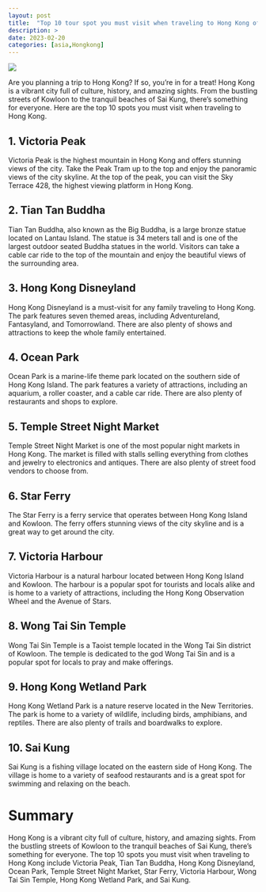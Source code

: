 ```yaml
---
layout: post
title:  "Top 10 tour spot you must visit when traveling to Hong Kong of Hong Kong "
description: >
date: 2023-02-20
categories: [asia,Hongkong]
---
```

<img src="https://images.unsplash.com/photo-1590378059071-f9f9b9f9c9a2?ixlib=rb-1.2.1&ixid=eyJhcHBfaWQiOjEyMDd9&auto=format&fit=crop&w=1050&q=80">

Are you planning a trip to Hong Kong? If so, you’re in for a treat! Hong Kong is a vibrant city full of culture, history, and amazing sights. From the bustling streets of Kowloon to the tranquil beaches of Sai Kung, there’s something for everyone. Here are the top 10 spots you must visit when traveling to Hong Kong.

## 1. Victoria Peak

Victoria Peak is the highest mountain in Hong Kong and offers stunning views of the city. Take the Peak Tram up to the top and enjoy the panoramic views of the city skyline. At the top of the peak, you can visit the Sky Terrace 428, the highest viewing platform in Hong Kong.

## 2. Tian Tan Buddha

Tian Tan Buddha, also known as the Big Buddha, is a large bronze statue located on Lantau Island. The statue is 34 meters tall and is one of the largest outdoor seated Buddha statues in the world. Visitors can take a cable car ride to the top of the mountain and enjoy the beautiful views of the surrounding area.

## 3. Hong Kong Disneyland

Hong Kong Disneyland is a must-visit for any family traveling to Hong Kong. The park features seven themed areas, including Adventureland, Fantasyland, and Tomorrowland. There are also plenty of shows and attractions to keep the whole family entertained.

## 4. Ocean Park

Ocean Park is a marine-life theme park located on the southern side of Hong Kong Island. The park features a variety of attractions, including an aquarium, a roller coaster, and a cable car ride. There are also plenty of restaurants and shops to explore.

## 5. Temple Street Night Market

Temple Street Night Market is one of the most popular night markets in Hong Kong. The market is filled with stalls selling everything from clothes and jewelry to electronics and antiques. There are also plenty of street food vendors to choose from.

## 6. Star Ferry

The Star Ferry is a ferry service that operates between Hong Kong Island and Kowloon. The ferry offers stunning views of the city skyline and is a great way to get around the city.

## 7. Victoria Harbour

Victoria Harbour is a natural harbour located between Hong Kong Island and Kowloon. The harbour is a popular spot for tourists and locals alike and is home to a variety of attractions, including the Hong Kong Observation Wheel and the Avenue of Stars.

## 8. Wong Tai Sin Temple

Wong Tai Sin Temple is a Taoist temple located in the Wong Tai Sin district of Kowloon. The temple is dedicated to the god Wong Tai Sin and is a popular spot for locals to pray and make offerings.

## 9. Hong Kong Wetland Park

Hong Kong Wetland Park is a nature reserve located in the New Territories. The park is home to a variety of wildlife, including birds, amphibians, and reptiles. There are also plenty of trails and boardwalks to explore.

## 10. Sai Kung

Sai Kung is a fishing village located on the eastern side of Hong Kong. The village is home to a variety of seafood restaurants and is a great spot for swimming and relaxing on the beach.

# Summary

Hong Kong is a vibrant city full of culture, history, and amazing sights. From the bustling streets of Kowloon to the tranquil beaches of Sai Kung, there’s something for everyone. The top 10 spots you must visit when traveling to Hong Kong include Victoria Peak, Tian Tan Buddha, Hong Kong Disneyland, Ocean Park, Temple Street Night Market, Star Ferry, Victoria Harbour, Wong Tai Sin Temple, Hong Kong Wetland Park, and Sai Kung. 